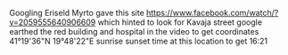 Googling Eriseld Myrto gave this site https://www.facebook.com/watch/?v=2059555640906609 which hinted to look for Kavaja street
google earthed the red building and hospital in the video to get coordinates 41°19'36"N 19°48'22"E
sunrise sunset time  at this location to get 16:21